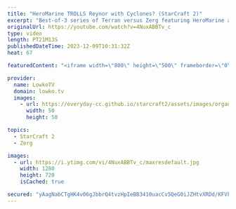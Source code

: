 ```yaml
---
title: "HeroMarine TROLLS Reynor with Cyclones? (StarCraft 2)"
excerpt: "Best-of-3 series of Terran versus Zerg featuring HeroMarine and Reynor. In these games, played at HomeStory Cup, HeroMarine decides to play Terran Mech. In game one of this match he goes for a Cyclone all-in that I have not seen before, and one that I've been losing against regularly on the SC2 ladder"
originalUrl: https://youtube.com/watch?v=4NuxABBTv_c
type: video
length: PT21M13S
publishedDateTime: 2023-12-09T10:31:32Z
heat: 67

featuredContent: "<iframe width=\"800\" height=\"500\" frameborder=\"0\" src=\"https://www.youtube.com/embed/4NuxABBTv_c\" allow=\"accelerometer; autoplay; encrypted-media; gyroscope; picture-in-picture\" allowfullscreen></iframe>"

provider:
  name: LowkoTV
  domain: lowko.tv
  images:
    - url: https://everyday-cc.github.io/starcraft2/assets/images/organizations/lowko.tv-50x50.jpg
      width: 50
      height: 50

topics:
  - StarCraft 2
  - Zerg

images:
  - url: https://i.ytimg.com/vi/4NuxABBTv_c/maxresdefault.jpg
    width: 1280
    height: 720
    isCached: true

secured: "yAagNabCTgHK4v06gJbbrQ4tvzHpIeBB3410uacCv5QeG0iJZHtvXRDd/KFVkcUxY6KE9mRqMbqO7eL4qSGVwh5PDdS+ETBi10/Z//JuNdYP6jhWmolRl47GuuYVudHFUOmhrHlA7yCwJ440+UuIPuEkV//NjRW6FCgN9+roB+1fev/O+vUkJmp7xa+xblqGcc/I9gHzz8D72aGulYLBTkajYtUjINXXV3UnHaNCw+8d3kruT3+bXbBSqcQOKLnhO76y+JZDdbl9pXRdyN2TIk3BiZdd3nN221jBFO1YxCX5HDr8QPaaCLyaLUwIxgZP1ojkJYsCdGCUvPaqmoBi4/02NOhuJobY6CtFGoFATqaK23fOzz9zpfhqbk6YEg3VADSajaIx47JNqaVBKUWN5+Tv+2h9fwu+Toe26BkAfBg=;4vsnQkCISLDW904k8KW8CA=="
---
```


